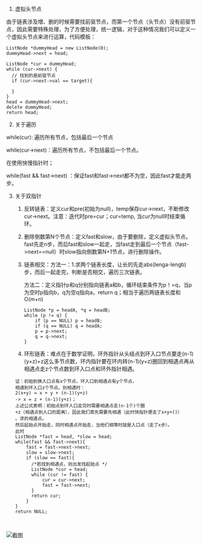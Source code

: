 1. 虚拟头节点

由于链表涉及增、删的时候需要找前驱节点，而第一个节点（头节点）没有前驱节点，因此需要特殊处理，为了方便处理，统一逻辑，对于这种情况我们可以定义一个虚拟头节点来进行运算，代码模板：

```
ListNode *dummyHead = new ListNode(0);
dummyHead->next = head;

ListNode *cur = dummyHead;
while (cur->next) {
  // 找到的是前驱节点
  if (cur->next->val == target){
  
  }
}
head = dummyHead->next;
delete dummyHead;
return head;
```

2. 关于遍历

while(cur): 遍历所有节点，包括最后一个节点

while(cur->next)：遍历所有节点，不包括最后一个节点。

在使用快慢指针时；

while(fast && fast->next) ：保证fast和fast->next都不为空，因此fast才能走两步。

3. 关于双指针
   1. 反转链表：定义cur和pre(初始为null)，temp保存cur->next，不断修改cur->next。注意：迭代时pre=cur；cur=temp, 当cur为null时结束循环。
   2. 删除倒数第N个节点：定义fast和slow，由于要删除，定义虚拟头节点。fast先走n步，而后fast和slow一起走，当fast走到最后一个节点（fast->next==null）时slow指向倒数第N+1节点，进行删除操作。
   3. 链表相交：方法一：1.求两个链表长度，让长的先走abs(lenga-lengb)步，而后一起走完，判断是否相交，遍历三次链表。
      
      方法二：定义指针p和q分别指向链表a和b，循环结束条件为p！=q，当p为空时p指向b，q为空q指向a，return q；相当于遍历两链表长度和O(m+n)
      ```
      ListNode *p = headA, *q = headB;
      while (p != q) {
          if (p == NULL) p = headB;
          if (q == NULL) q = headA;
          p = p->next;
          q = q->next;
      }
      ```
   4.  环形链表：难点在于数学证明，环外指针从头结点到环入口节点要走(n-1)(y+z)+z这么多节点数，环内指针要在环内转(n-1)(y+z)圈回到相遇点再从相遇点走z个节点数到环入口点和环外指针相遇。
      ```
      证：初始到换入口点有x个节点，环入口到相遇点有y个节点，
      相遇到环入口z个节点。则相遇时：
      2(x+y) = x + y + (n-1)(y+z)
      -> x = z + (n-1)(y+z)；
      上述公式表明：初始点到环入口走完时需要相遇点走(n-1个)个圈
      +z（相遇点到入口的距离），因此我们首先需要先相遇（此时快指针便走了x+y+()）
      。求的相遇点。
      然后起始点开始走，同时相遇点开始走，当他们相等时就是入口点（走了x步）。
      此时
      ListNode *fast = head, *slow = head;
      while(fast && fast->next){
          fast = fast->next->next;
          slow = slow->next;
          if (slow == fast){
            /*若找到相遇点，则出发找起始点 */
            ListNode *cur = head;
            while (cur != fast) {
                cur = cur->next;
                fast = fast->next;
            }
            return cur;
          }
      }
      return NULL;
      ```

<br/>

![截图](2c7aa00b7cc068349c6fdd2e34a51e5e.png)